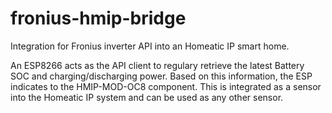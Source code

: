 # fronius-hmip-bridge

Integration for Fronius inverter API into an Homeatic IP smart home.

An ESP8266 acts as the API client to regulary retrieve the latest Battery SOC and charging/discharging power.
Based on this information, the ESP indicates to the HMIP-MOD-OC8 component. This is integrated as a sensor into the
Homeatic IP system and can be used as any other sensor.
